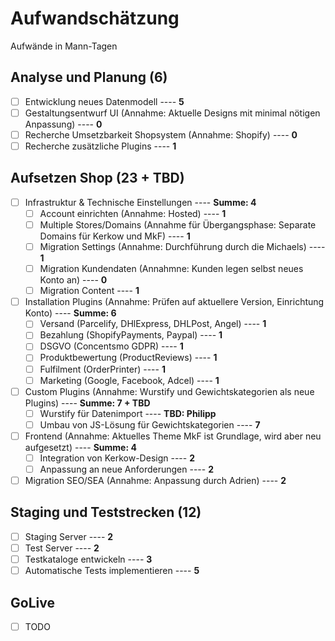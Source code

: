 # Aufwandschätzung 
Aufwände in Mann-Tagen
## Analyse und Planung (6)
- [ ] Entwicklung neues Datenmodell  ---- **5**
- [ ] Gestaltungsentwurf UI (Annahme: Aktuelle Designs mit minimal nötigen Anpassung) ---- **0**
- [ ] Recherche Umsetzbarkeit Shopsystem (Annahme: Shopify) ---- **0**
- [ ] Recherche zusätzliche Plugins ---- **1**
 
## Aufsetzen Shop (23 + TBD)
- [ ] Infrastruktur & Technische Einstellungen ---- **Summe: 4**
   - [ ] Account einrichten (Annahme: Hosted) ---- **1**
   - [ ] Multiple Stores/Domains (Annahme für Übergangsphase: Separate Domains für Kerkow und MkF) ---- **1**
   - [ ] Migration Settings (Annahme: Durchführung durch die Michaels) ---- **1**
   - [ ] Migration Kundendaten (Annahmne: Kunden legen selbst neues Konto an) ---- **0**
   - [ ] Migration Content ---- **1**
- [ ] Installation Plugins (Annahme: Prüfen auf aktuellere Version, Einrichtung Konto) ---- **Summe: 6**
   - [ ] Versand (Parcelify, DHlExpress, DHLPost, Angel) ---- **1**
   - [ ] Bezahlung (ShopifyPayments, Paypal) ---- **1**
   - [ ] DSGVO (Concentsmo GDPR) ---- **1**
   - [ ] Produktbewertung (ProductReviews) ---- **1**
   - [ ] Fulfilment (OrderPrinter) ---- **1**
   - [ ] Marketing (Google, Facebook, Adcel) ---- **1**
- [ ] Custom Plugins (Annahme: Wurstify und Gewichtskategorien als neue Plugins) ---- **Summe: 7 + TBD**
   - [ ] Wurstify für Datenimport ---- **TBD: Philipp**
   - [ ] Umbau von JS-Lösung für Gewichtskategorien ---- **7**
- [ ] Frontend (Annahme: Aktuelles Theme MkF ist Grundlage, wird aber neu aufgesetzt) ---- **Summe: 4**
   - [ ] Integration von Kerkow-Design ---- **2**
   - [ ] Anpassung an neue Anforderungen ---- **2**
- [ ] Migration SEO/SEA (Annahme: Anpassung durch Adrien) ---- **2**

## Staging und Teststrecken (12)
- [ ] Staging Server ---- **2**
- [ ] Test Server ---- **2**
- [ ] Testkataloge entwickeln ---- **3**
- [ ] Automatische Tests implementieren ---- **5**

## GoLive
- [ ] TODO
